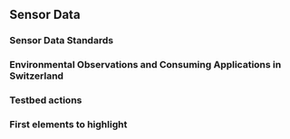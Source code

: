 <!--s-->
## Sensor Data
<!--v-->
### Sensor Data Standards
<!--v-->
### Environmental Observations and Consuming Applications in Switzerland
<!--v-->
### Testbed actions
<!--v-->
### First elements to highlight
